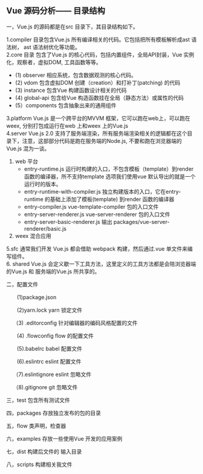 ## Vue 源码分析—— 目录结构

一，Vue.js 的源码都是在src 目录下，其目录结构如下。

1.compiler 目录包含Vue.js 所有编译相关的代码。它包括把所有模板解析成ast 语法树， ast 语法树优化等功能。<br>
2.core 目录 包含了Vue.js 的核心代码，包括内置组件，全局API封装，Vue 实例化，观察者，虚拟DOM, 工具函数等等。<br>
* (1) observer     相应系统，包含数据观测的核心代码。
* (2) vdom     包含虚拟DOM 创建（creation）和打补丁(patching) 的代码
* (3) instance  包含Vue 构建函数设计相关的代码
* (4) global-api   包含给Vue 构造函数挂在全局（静态方法）或属性的代码
* (5）components  包含抽象出来的通用组件

 3.platform Vue.js 是一个跨平台的MVVM 框架，它可以跑在web上，可以跑在weex, 分别打包成运行在web 上和weex 上的Vue.js<br>
 4.server  Vue.js 2.0 支持了服务端渲染，所有服务端渲染相关的逻辑都在这个目录下，注意，这部部分代码是跑在服务端的Node.js, 不要和跑在浏览器端的Vue.js 混为一谈。<br>
 
1. web 平台
    - entry-runtime.js     运行时构建的入口，不包含模板（template）到render 函数的编译器，所不支持template 选项我们使用vue 默认导出的就是一个运行时的版本。
    - entry-runtime-with-compiler.js    独立构建版本的入口，它在entry-runtime 的基础上添加了模板(template) 到render 函数的编译器
    - entry-compiler.js     vue-template-compiler 包的入口文件
    - entry-server-renderer.js     vue-server-renderer 包的入口文件
    - entry-server-basic-renderer.js     输出  packages/vue-server-renderer/basic.js
2. weex    混合应用

5.sfc  通常我们开发 Vue.js 都会借助 webpack 构建，然后通过.vue 单文件来编写组件。<br>
6. shared  Vue.js 会定义歇一下工具方法，这里定义的工具方法都是会陪浏览器端的Vue.js 和 服务端的Vue.js 所共享的。

二，配置文件

　　(1)package.json           

　　(2)yarn.lock   yarn 锁定文件

　 （3) .editorconfig   针对编辑器的编码风格配置的文件

　　(4) .flowconfig    flow 的配置文件

　　(5).babelrc        babel 配置文件

　　(6).eslintrc        eslint  配置文件

　 （7).eslintignore        eslint  忽略文件

　 （8).gitignore           git 忽略文件

三，test    包含所有测试文件

四，packages   存放独立发布的包的目录

五，flow   类声明，检查器

六，examples  存放一些使用Vue 开发的应用案例

七，dist      构建后文件的 输入目录

八，scripts     构建相关我文件